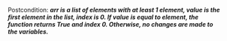 Postcondition: ***arr is a list of elements with at least 1 element, value is the first element in the list, index is 0. If value is equal to element, the function returns True and index 0. Otherwise, no changes are made to the variables.***